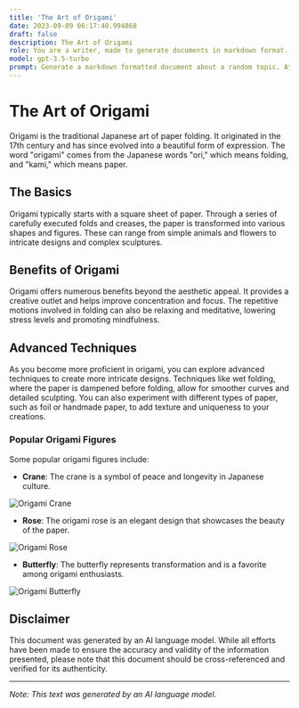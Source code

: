 ```yaml
---
title: 'The Art of Origami'
date: 2023-09-09 06:17:40.994868
draft: false
description: The Art of Origami
role: You are a writer, made to generate documents in markdown format. It is very important that all of the documents you generate are in valid markdown format.
model: gpt-3.5-turbo
prompt: Generate a markdown formatted document about a random topic. At the bottom, include a disclaimer explaining that the document was generated by you. The first line of the document should be the title. Make sure that the entire document is in proper markdown format, using a mix of various tags to make the document visually appealing.
---
```


# The Art of Origami

Origami is the traditional Japanese art of paper folding. It originated in the 17th century and has since evolved into a beautiful form of expression. The word "origami" comes from the Japanese words "ori," which means folding, and "kami," which means paper.

## The Basics

Origami typically starts with a square sheet of paper. Through a series of carefully executed folds and creases, the paper is transformed into various shapes and figures. These can range from simple animals and flowers to intricate designs and complex sculptures.

## Benefits of Origami

Origami offers numerous benefits beyond the aesthetic appeal. It provides a creative outlet and helps improve concentration and focus. The repetitive motions involved in folding can also be relaxing and meditative, lowering stress levels and promoting mindfulness.

## Advanced Techniques

As you become more proficient in origami, you can explore advanced techniques to create more intricate designs. Techniques like wet folding, where the paper is dampened before folding, allow for smoother curves and detailed sculpting. You can also experiment with different types of paper, such as foil or handmade paper, to add texture and uniqueness to your creations.

### Popular Origami Figures

Some popular origami figures include:

- **Crane**: The crane is a symbol of peace and longevity in Japanese culture.

![Origami Crane](https://example.com/origami-crane.jpg)

- **Rose**: The origami rose is an elegant design that showcases the beauty of the paper.

![Origami Rose](https://example.com/origami-rose.jpg)

- **Butterfly**: The butterfly represents transformation and is a favorite among origami enthusiasts.

![Origami Butterfly](https://example.com/origami-butterfly.jpg)

## Disclaimer

This document was generated by an AI language model. While all efforts have been made to ensure the accuracy and validity of the information presented, please note that this document should be cross-referenced and verified for its authenticity.

---

*Note: This text was generated by an AI language model.*